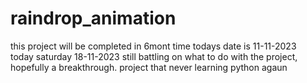 # raindrop_animation
this project will be completed in 6mont time 
todays date is 11-11-2023\
today saturday 18-11-2023
still battling on what to do with the project,
hopefully a breakthrough.
project that never
learning python
agaun
